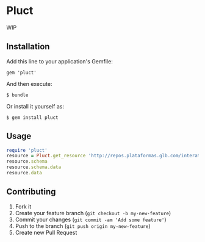 # Pluct

WIP

## Installation

Add this line to your application's Gemfile:

    gem 'pluct'

And then execute:

    $ bundle

Or install it yourself as:

    $ gem install pluct

## Usage

```ruby
require 'pluct'
resource = Pluct.get_resource 'http://repos.plataformas.glb.com/interatividade/famosos'
resource.schema
resource.schema.data
resource.data
```
## Contributing

1. Fork it
2. Create your feature branch (`git checkout -b my-new-feature`)
3. Commit your changes (`git commit -am 'Add some feature'`)
4. Push to the branch (`git push origin my-new-feature`)
5. Create new Pull Request
